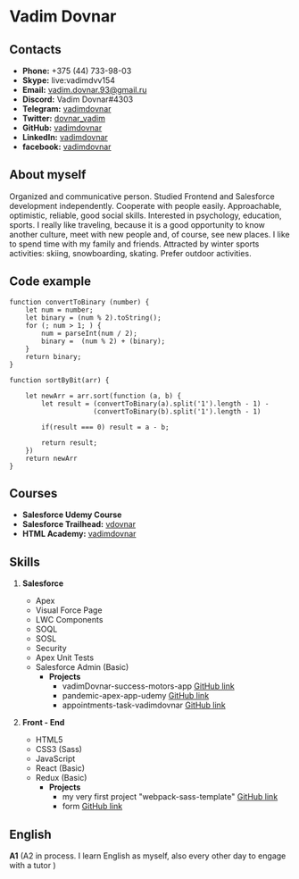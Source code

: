 # **Vadim Dovnar**
## **Contacts**

* **Phone:** +375 (44) 733-98-03
* **Skype:** live:vadimdvv154
* **Email:** vadim.dovnar.93@gmail.ru
* **Discord:** Vadim Dovnar#4303
* **Telegram:** [vadimdovnar](https://t.me/vadimdovnar)
* **Twitter:** [dovnar_vadim](https://twitter.com/dovnar_vadim)
* **GitHub:** [vadimdovnar](https://github.com/vadimdovnar)
* **LinkedIn:** [vadimdovnar](https://www.linkedin.com/in/vadimdovnar)
* **facebook:** [vadimdovnar](https://www.facebook.com/profile.php?id=100015330672443)

## **About myself**

Organized and communicative person. Studied Frontend and Salesforce development independently.  Cooperate with people easily. Approachable, optimistic, reliable, good social skills. Interested in psychology, education, sports. I really like traveling, because it is a good opportunity to know another culture, meet with new people and, of course, see new places. I like to spend time with my family and friends. Attracted by winter sports activities: skiing, snowboarding, skating. Prefer outdoor activities.

## **Code example**

```
function convertToBinary (number) {
    let num = number;
    let binary = (num % 2).toString();
    for (; num > 1; ) {
        num = parseInt(num / 2);
        binary =  (num % 2) + (binary);
    }
    return binary;
}

function sortByBit(arr) {
    
    let newArr = arr.sort(function (a, b) {
        let result = (convertToBinary(a).split('1').length - 1) - 
                     (convertToBinary(b).split('1').length - 1)

        if(result === 0) result = a - b;

        return result;
    })
    return newArr
}
```

## **Courses**

* **Salesforce Udemy Course** 
* **Salesforce Trailhead:** [vdovnar](https://trailblazer.me/id/vdovnar)
* **HTML Academy:** [vadimdovnar](https://htmlacademy.ru/profile/vadimdovnar)

## **Skills**

1. **Salesforce**
    * Apex
    * Visual Force Page
    * LWC Components
    * SOQL
    * SOSL
    * Security
    * Apex Unit Tests
    * Salesforce Admin (Basic)
        * **Projects**
            * vadimDovnar-success-motors-app [GitHub link](https://github.com/vadimdovnar/vadimDovnar-success-motors-app.git)
            * pandemic-apex-app-udemy [GitHub link](https://github.com/vadimdovnar/pandemic-apex-app-udemy.git)
            * appointments-task-vadimdovnar [GitHub link](https://github.com/vadimdovnar/appointments-task-vadimdovnar.git)

2. **Front - End**
    * HTML5
    * CSS3 (Sass)
    * JavaScript
    * React (Basic)
    * Redux (Basic)
        * **Projects**
            * my very first project "webpack-sass-template" [GitHub link](https://github.com/vadimdovnar/webpack-sass-template.git)
            * form [GitHub link](https://github.com/vadimdovnar/form.git)


    
## **English**

**A1** (A2 in process. I learn English as myself, also every other day to engage with a tutor )